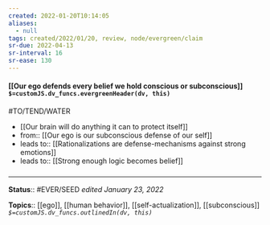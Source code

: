 ```yaml
---
created: 2022-01-20T10:14:05 
aliases:
  - null
tags: created/2022/01/20, review, node/evergreen/claim
sr-due: 2022-04-13
sr-interval: 16
sr-ease: 130
---
```


#### [[Our ego defends every belief we hold conscious or subconscious]] `$=customJS.dv_funcs.evergreenHeader(dv, this)`

#TO/TEND/WATER 
- [[Our brain will do anything it can to protect itself]]
- from:: [[Our ego is our subconscious defense of our self]]
- leads to:: [[Rationalizations are defense-mechanisms against strong emotions]]
- leads to:: [[Strong enough logic becomes belief]] 

### <hr class="footnote"/>

**Status**:: #EVER/SEED 
*edited January 23, 2022*

**Topics**:: [[ego]], [[human behavior]], [[self-actualization]], [[subconscious]] 
*`$=customJS.dv_funcs.outlinedIn(dv, this)`*

